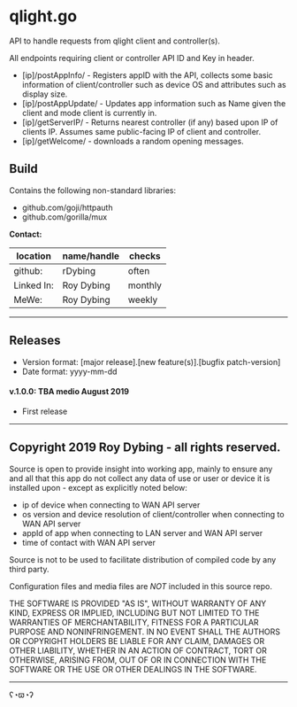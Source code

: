 # qlight.go

API to handle requests from qlight client and controller(s).

All endpoints requiring client or controller API ID and Key in header.

- [ip]/postAppInfo/ - Registers appID with the API, collects some basic 
information of client/controller such as device OS and attributes such as 
display size.
- [ip]/postAppUpdate/ - Updates app information such as Name given the client
and mode client is currently in.
- [ip]/getServerIP/ - Returns nearest controller (if any) based upon IP of 
clients IP. Assumes same public-facing IP of client and controller.
- [ip]/getWelcome/ - downloads a random opening messages.

## Build

Contains the following non-standard libraries:

- github.com/goji/httpauth
- github.com/gorilla/mux

**Contact:**

location   | name/handle | checks
-----------|-------------|--------
github:    | rDybing     | often
Linked In: | Roy Dybing  | monthly
MeWe:      | Roy Dybing  | weekly

---

## Releases

- Version format: [major release].[new feature(s)].[bugfix patch-version]
- Date format: yyyy-mm-dd

#### v.1.0.0: TBA medio August 2019

- First release 

---

## Copyright 2019 Roy Dybing  - all rights reserved.

Source is open to provide insight into working app, mainly to ensure any and 
all that this app do not collect any data of use or user or device it is 
installed upon - except as explicitly noted below:

- ip of device when connecting to WAN API server
- os version and device resolution of client/controller when connecting to WAN 
API server 
- appId of app when connecting to LAN server and WAN API server
- time of contact with WAN API server

Source is not to be used to facilitate distribution of compiled code by any 
third party.

Configuration files and media files are *NOT* included in this source repo.

THE SOFTWARE IS PROVIDED "AS IS", WITHOUT WARRANTY OF ANY KIND, EXPRESS OR 
IMPLIED, INCLUDING BUT NOT LIMITED TO THE WARRANTIES OF MERCHANTABILITY, 
FITNESS FOR A PARTICULAR PURPOSE AND NONINFRINGEMENT. IN NO EVENT SHALL THE 
AUTHORS OR COPYRIGHT HOLDERS BE LIABLE FOR ANY CLAIM, DAMAGES OR OTHER 
LIABILITY, WHETHER IN AN ACTION OF CONTRACT, TORT OR OTHERWISE, ARISING FROM, 
OUT OF OR IN CONNECTION WITH THE SOFTWARE OR THE USE OR OTHER DEALINGS IN THE 
SOFTWARE.

---

ʕ◔ϖ◔ʔ
